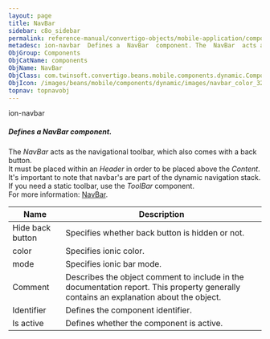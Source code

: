 ```yaml
---
layout: page
title: NavBar
sidebar: c8o_sidebar
permalink: reference-manual/convertigo-objects/mobile-application/components/components/navbar/
metadesc: ion-navbar  Defines a  NavBar  component. The  NavBar  acts as the navigational toolbar, which also comes with a back button. It must be placed within
ObjGroup: Components
ObjCatName: components
ObjName: NavBar
ObjClass: com.twinsoft.convertigo.beans.mobile.components.dynamic.ComponentManager$1
ObjIcon: /images/beans/mobile/components/dynamic/images/navbar_color_32x32.png
topnav: topnavobj
---
```

ion-navbar<br/>

##### Defines a <i>NavBar</i> component.<br/>
The <i>NavBar</i> acts as the navigational toolbar, which also comes with a back button.<br/>
It must be placed within an <i>Header</i> in order to be placed above the <i>Content</i>.<br/>
It's important to note that navbar's are part of the dynamic navigation stack. If you need a static toolbar, use the <i>ToolBar</i> component.<br/>
 For more information: <a href='https://ionicframework.com/docs/v3/api/components/toolbar/Navbar/' target='_blank'>NavBar</a>.

Name | Description 
--- | ---
Hide back button | Specifies whether back button is hidden or not.
color | Specifies ionic color.
mode | Specifies ionic bar mode.
Comment | Describes the object comment to include in the documentation report.  This property generally contains an explanation about the object. 
Identifier | Defines the component identifier.  
Is active | Defines whether the component is active. 


